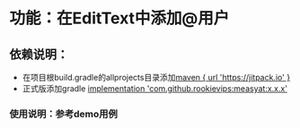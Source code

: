 
# 功能：在EditText中添加@用户

## 依赖说明：

* 在项目根build.gradle的allprojects目录添加[maven { url 'https://jitpack.io' }]()
* 正式版添加gradle [implementation 'com.github.rookievips:measyat:x.x.x']()

### 使用说明：参考demo用例


